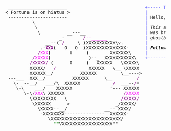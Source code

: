<pre style="font-family:Menlo,'DejaVu Sans Mono',consolas,'Courier New',monospace"> ______________________                             <span style="color: #5f5fff; text-decoration-color: #5f5fff">+----- </span><span style="color: #5f5fff; text-decoration-color: #5f5fff; font-weight: bold">Tuesday, 29 November 2022</span><span style="color: #5f5fff; text-decoration-color: #5f5fff"> ------+</span> <a href="https://www.informatik.uni-leipzig.de/~akiki/">Christopher Akiki</a>                
<span style="font-weight: bold">&lt;</span><span style="color: #000000; text-decoration-color: #000000"> Fortune is on hiatus </span><span style="font-weight: bold">&gt;</span>                            <span style="color: #5f5fff; text-decoration-color: #5f5fff">|</span>                                      <span style="color: #5f5fff; text-decoration-color: #5f5fff">|</span> ┣━━ Interests                    
 ----------------------                             <span style="color: #5f5fff; text-decoration-color: #5f5fff">|</span> Hello, friend.                       <span style="color: #5f5fff; text-decoration-color: #5f5fff">|</span> ┃   ┣━━ My cat                   
          \                                         <span style="color: #5f5fff; text-decoration-color: #5f5fff">|</span>                                      <span style="color: #5f5fff; text-decoration-color: #5f5fff">|</span> ┃   ┣━━ Representation Learning  
           \                                        <span style="color: #5f5fff; text-decoration-color: #5f5fff">|</span> <span style="font-style: italic">This auto-generated message panel </span>   <span style="color: #5f5fff; text-decoration-color: #5f5fff">|</span> ┃   ┣━━ Language Generation      
            \          __---__                      <span style="color: #5f5fff; text-decoration-color: #5f5fff">|</span> <span style="font-style: italic">was brought to you by the </span><span style="font-weight: bold; font-style: italic"><a href="https://en.wikipedia.org/wiki/Cowsay">cowsay</a></span><span style="font-style: italic"> </span>    <span style="color: #5f5fff; text-decoration-color: #5f5fff">|</span> ┃   ┣━━ Text Mining              
                    _-       <span style="color: #800080; text-decoration-color: #800080">/</span><span style="color: #ff00ff; text-decoration-color: #ff00ff">--______</span>              <span style="color: #5f5fff; text-decoration-color: #5f5fff">|</span> <span style="font-style: italic">ghostbusters, </span><span style="font-weight: bold; font-style: italic"><a href="https://en.wikipedia.org/wiki/Fortune_(Unix)">fortune</a></span><span style="font-style: italic"> and </span><span style="font-weight: bold; font-style: italic"><a href="https://github.com/willmcgugan/rich">Rich</a></span><span style="font-style: italic">. </span>     <span style="color: #5f5fff; text-decoration-color: #5f5fff">|</span> ┃   ┣━━ Dataset Creation         
               __--<span style="font-weight: bold">(</span> <span style="color: #800080; text-decoration-color: #800080">/</span>     \ <span style="font-weight: bold">)</span>XXXXXXXXXXX\v.        <span style="color: #5f5fff; text-decoration-color: #5f5fff">|</span>                                      <span style="color: #5f5fff; text-decoration-color: #5f5fff">|</span> ┃   ┗━━ TODO                     
             .-<span style="color: #800080; text-decoration-color: #800080; font-weight: bold">XXX</span><span style="font-weight: bold">(</span>   O   O  <span style="font-weight: bold">)</span>XXXXXXXXXXXXXXX-      <span style="color: #5f5fff; text-decoration-color: #5f5fff">|</span> <span style="font-weight: bold; font-style: italic">Follow me on twitter: </span><span style="font-weight: bold; font-style: italic"><a href="https://twitter.com/christopher">@christopher</a></span>   <span style="color: #5f5fff; text-decoration-color: #5f5fff">|</span> ┣━━ Past Lives                   
            <span style="color: #800080; text-decoration-color: #800080">/</span><span style="color: #ff00ff; text-decoration-color: #ff00ff">XXX</span><span style="font-weight: bold">(</span>       U     <span style="font-weight: bold">)</span>        XXXXXXX\     <span style="color: #5f5fff; text-decoration-color: #5f5fff">|</span>                                      <span style="color: #5f5fff; text-decoration-color: #5f5fff">|</span> ┃   ┣━━ Sociocultural antropology
          <span style="color: #800080; text-decoration-color: #800080">/</span><span style="color: #ff00ff; text-decoration-color: #ff00ff">XXXXX</span><span style="font-weight: bold">(</span>              <span style="font-weight: bold">)</span>--_  XXXXXXXXXXX\   <span style="color: #5f5fff; text-decoration-color: #5f5fff">+--------------------------------------+</span> ┃   ┗━━ Network Engineering      
         <span style="color: #800080; text-decoration-color: #800080">/XXXXX/</span> <span style="font-weight: bold">(</span>      O     <span style="font-weight: bold">)</span>   XXXXXX   \XXXXX\                                           ┣━━ Current Location             
         XXXXX/   <span style="color: #800080; text-decoration-color: #800080">/</span>            XXXXXX   \__ \XXXXX                                           ┃   ┗━━ Leipzig, Germany         
         XXXXXX__/          XXXXXX         \__----&gt;                                          ┗━━ Previous Locations           
 ---___  XXX__/          XXXXXX      \__         <span style="color: #800080; text-decoration-color: #800080">/</span>                                               ┣━━ Durham, England          
   \-  --__/   ___/\  XXXXXX            <span style="color: #800080; text-decoration-color: #800080">/</span>  ___--<span style="color: #800080; text-decoration-color: #800080">/</span>=                                               ┗━━ Zouk Mikael, Lebanon     
    \-\    ___/    XXXXXX              &#x27;--- XXXXXX                                                                            
       \-\<span style="color: #800080; text-decoration-color: #800080">/</span><span style="color: #ff00ff; text-decoration-color: #ff00ff">XXX</span>\ XXXXXX                      <span style="color: #800080; text-decoration-color: #800080">/</span><span style="color: #ff00ff; text-decoration-color: #ff00ff">XXXXX</span>                                                                            
         \XXXXXXXXX   \                    <span style="color: #800080; text-decoration-color: #800080">/XXXXX/</span>                                                                            
          \XXXXXX      &gt;                 _/XXXXX/                                                                             
            \XXXXX--__/              __-- XXXX/                                                                               
             -XXXXXXXX---------------  XXXXXX-                                                                                
                \XXXXXXXXXXXXXXXXXXXXXXXXXX/                                                                                  
                  <span style="color: #008000; text-decoration-color: #008000">&quot;&quot;</span>VXXXXXXXXXXXXXXXXXXV&quot;&quot;                                                                                    
                                                                                                                              
</pre>

